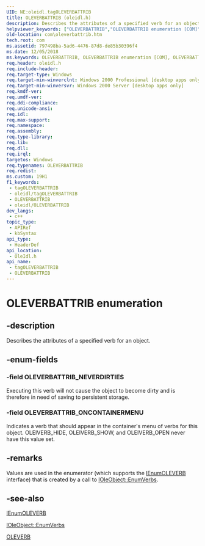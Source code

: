```yaml
---
UID: NE:oleidl.tagOLEVERBATTRIB
title: OLEVERBATTRIB (oleidl.h)
description: Describes the attributes of a specified verb for an object.
helpviewer_keywords: ["OLEVERBATTRIB","OLEVERBATTRIB enumeration [COM]","OLEVERBATTRIB_NEVERDIRTIES","OLEVERBATTRIB_ONCONTAINERMENU","_ole_OLEVERBATTRIB","com.oleverbattrib","oleidl/OLEVERBATTRIB","oleidl/OLEVERBATTRIB_NEVERDIRTIES","oleidl/OLEVERBATTRIB_ONCONTAINERMENU"]
old-location: com\oleverbattrib.htm
tech.root: com
ms.assetid: 797498ba-5ad6-4476-87d8-de85b30396f4
ms.date: 12/05/2018
ms.keywords: OLEVERBATTRIB, OLEVERBATTRIB enumeration [COM], OLEVERBATTRIB_NEVERDIRTIES, OLEVERBATTRIB_ONCONTAINERMENU, _ole_OLEVERBATTRIB, com.oleverbattrib, oleidl/OLEVERBATTRIB, oleidl/OLEVERBATTRIB_NEVERDIRTIES, oleidl/OLEVERBATTRIB_ONCONTAINERMENU
req.header: oleidl.h
req.include-header: 
req.target-type: Windows
req.target-min-winverclnt: Windows 2000 Professional [desktop apps only]
req.target-min-winversvr: Windows 2000 Server [desktop apps only]
req.kmdf-ver: 
req.umdf-ver: 
req.ddi-compliance: 
req.unicode-ansi: 
req.idl: 
req.max-support: 
req.namespace: 
req.assembly: 
req.type-library: 
req.lib: 
req.dll: 
req.irql: 
targetos: Windows
req.typenames: OLEVERBATTRIB
req.redist: 
ms.custom: 19H1
f1_keywords:
 - tagOLEVERBATTRIB
 - oleidl/tagOLEVERBATTRIB
 - OLEVERBATTRIB
 - oleidl/OLEVERBATTRIB
dev_langs:
 - c++
topic_type:
 - APIRef
 - kbSyntax
api_type:
 - HeaderDef
api_location:
 - OleIdl.h
api_name:
 - tagOLEVERBATTRIB
 - OLEVERBATTRIB
---
```


# OLEVERBATTRIB enumeration


## -description

Describes the attributes of a specified verb for an object.

## -enum-fields

### -field OLEVERBATTRIB_NEVERDIRTIES

Executing this verb will not cause the object to become dirty and is therefore in need of saving to persistent storage.

### -field OLEVERBATTRIB_ONCONTAINERMENU

Indicates a verb that should appear in the container's menu of verbs for this object. OLEIVERB_HIDE, OLEIVERB_SHOW, and OLEIVERB_OPEN never have this value set.

## -remarks

Values are used in the enumerator (which supports the <a href="/windows/desktop/api/oleidl/nn-oleidl-ienumoleverb">IEnumOLEVERB</a> interface) that is created by a call to <a href="/windows/desktop/api/oleidl/nf-oleidl-ioleobject-enumverbs">IOleObject::EnumVerbs</a>.

## -see-also

<a href="/windows/desktop/api/oleidl/nn-oleidl-ienumoleverb">IEnumOLEVERB</a>



<a href="/windows/desktop/api/oleidl/nf-oleidl-ioleobject-enumverbs">IOleObject::EnumVerbs</a>



<a href="/windows/desktop/api/oleidl/ns-oleidl-oleverb">OLEVERB</a>

